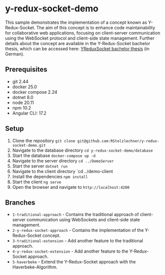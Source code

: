 # y-redux-socket-demo
This sample demonstrates the implementation of a concept known as Y-Redux-Socket. The aim of this concept is to enhance code maintainability for collaborative web applications, focusing on client-server communication using the WebSocket protocol and client-side state management. Further details about the concept are available in the Y-Redux-Socket bachelor thesis, which can be accessed here:  [YReduxSocket bachelor thesis](./YReduxSocket-bachelor-thesis.pdf) (in German).

## Prerequisites
- git 2.44
- docker 25.0
- docker compose 2.24
- dotnet 8.0
- node 20.11
- npm 10.2
- Angular CLI: 17.2

## Setup
1. Clone the repository `git clone git@github.com:RStolzlechner/y-redux-socket-demo.git`
2. Navigate to the database directory `cd y-redux-socket-demo/database`
3. Start the database `docker-compose up -d`
4. Navigate to the server directory `cd ../DemoServer`
5. Start the server `dotnet run`
6. Navigate to the client directory `cd ../demo-client
7. Install the dependencies `npm install`
8. Start the client `ng serve`
9. Open the browser and navigate to `http://localhost:4200`

## Branches
- `1-traditional-approach` - Contains the traditional approach of client-server communication using WebSockets and client-side state management.
- `2-y-redux-socket-approach` - Contains the implementation of the Y-Redux-Socket concept.
- `3-traditional-extension` - Add another feature to the traditional approach.
- `4-y-redux-socket-extension` - Add another feature to the Y-Redux-Socket approach.
- `5-haverbeke` - Extend the Y-Redux-Socket approach with the Haverbeke-Algorithm.